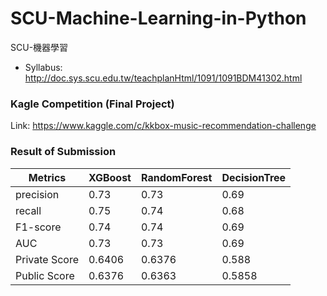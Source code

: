 # SCU-Machine-Learning-in-Python
SCU-機器學習

* Syllabus:
http://doc.sys.scu.edu.tw/teachplanHtml/1091/1091BDM41302.html

### Kagle Competition (Final Project)
Link: https://www.kaggle.com/c/kkbox-music-recommendation-challenge

### Result of Submission
|Metrics|    XGBoost   |RandomForest|DecisionTree|
|---|-------------| ----- |-----|
|precision|0.73|0.73|0.69
|recall|0.75|0.74|0.68
|F1-score|0.74|0.74|0.69
|AUC|0.73|0.73|0.69
|Private Score|0.6406|0.6376|0.588
|Public Score|0.6376|0.6363|0.5858
